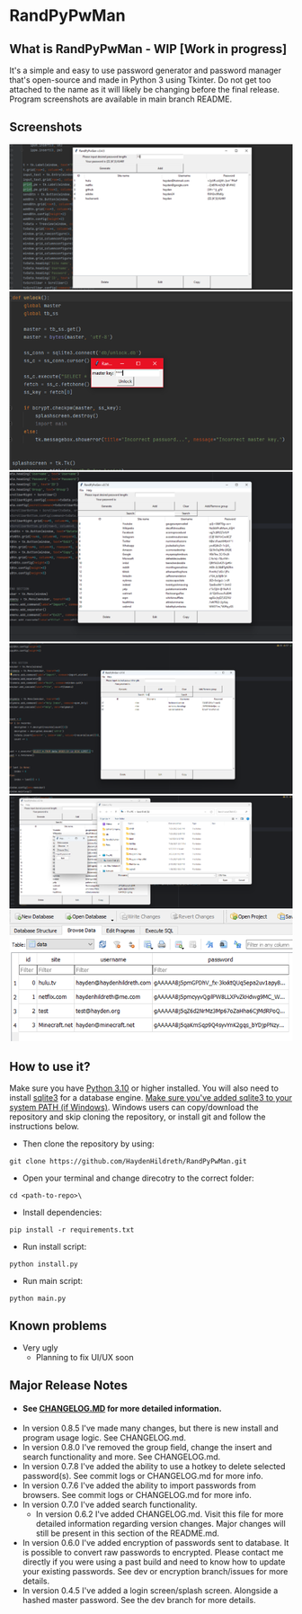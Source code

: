 # RandPyPwMan

## What is RandPyPwMan - WIP [Work in progress]
It's a simple and easy to use password generator and password manager that's open-source and made in Python 3 using Tkinter. Do not get too attached to the name as it will likely be changing before the final release. Program screenshots are available in main branch README.

## Screenshots
![Screenshot](https://github.com/HaydenHildreth/RandPyPwMan/blob/main/screenshots/screenshot.png)
![Screenshot](https://github.com/HaydenHildreth/RandPyPwMan/blob/main/screenshots/pwman1.PNG)
![Screenshot](https://github.com/HaydenHildreth/RandPyPwMan/blob/main/screenshots/pwman2.png)
![Screenshot](https://github.com/HaydenHildreth/RandPyPwMan/blob/main/screenshots/pwman4.png)
![Screenshot](https://github.com/HaydenHildreth/RandPyPwMan/blob/main/screenshots/pwman5.png)
![Screenshot](https://github.com/HaydenHildreth/RandPyPwMan/blob/main/screenshots/pwman3.PNG)

## How to use it?
Make sure you have [Python 3.10](https://www.python.org/downloads/windows/) or higher installed. You will also need to install [sqlite3](https://www.sqlite.org/download.html) for a database engine. [Make sure you've added sqlite3 to your system PATH (if Windows)](https://dev.to/dendihandian/installing-sqlite3-in-windows-44eb). Windows users can copy/download the repository and skip cloning the repository, or install git and follow the instructions below.

* Then clone the repository by using:
```
git clone https://github.com/HaydenHildreth/RandPyPwMan.git
```

* Open your terminal and change direcotry to the correct folder:
```
cd <path-to-repo>\
```

* Install dependencies:
```
pip install -r requirements.txt
```

* Run install script:
```
python install.py
```

* Run main script:
```
python main.py
```


## Known problems
- Very ugly
    - Planning to fix UI/UX soon

## Major Release Notes
- #### See [CHANGELOG.MD](https://github.com/HaydenHildreth/RandPyPwMan/blob/main/CHANGELOG.md) for more detailed information.
- In version 0.8.5 I've made many changes, but there is new install and program usage logic. See CHANGELOG.md.
- In version 0.8.0 I've removed the group field, change the insert and search functionality and more. See CHANGELOG.md.
- In version 0.7.8 I've added the ability to use a hotkey to delete selected password(s). See commit logs or CHANGELOG.md for more info.
- In version 0.7.6 I've added the ability to import passwords from browsers. See commit logs or CHANGELOG.md for more info.
- In version 0.7.0 I've added search functionality.
    - In version 0.6.2 I've added CHANGELOG.md. Visit this file for more detailed information regarding version changes. Major changes will still be present in this section of the README.md.
- In version 0.6.0 I've added encryption of passwords sent to database. It is possible to convert raw passwords to encrypted. Please contact me directly if you were using a past build and need to know how to update your existing passwords. See dev or encryption branch/issues for more details.
- In version 0.4.5 I've added a login screen/splash screen. Alongside a hashed master password. See the dev branch for more details.
